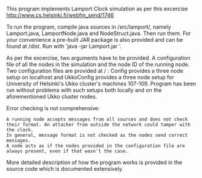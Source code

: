This program implements Lamport Clock simulation as per this excercise http://www.cs.helsinki.fi/webfm_send/1746

To run the program, compile java sources in /src/lamport/, namely Lamport.java, LamportNode.java and NodeStruct.java. Then run them.
For your convenience a pre-built JAR package is also provided and can be found at /dist. Run with 'java -jar Lamport.jar <arguments>'.

As per the excercise, two arguments have to be provided. A configuration file of all the nodes in the simulation and the node ID of the running node.
Two configuration files are provided at / : Config provides a three node setup on localhost and UkkoConfig provides a three node setup for University of Helsinki's Ukko cluster's machines 107-109.
Program has been run without problems with such setups both locally and on the aforementioned Ukko cluster nodes.

Error checking is not comprehensive:
	
	A running node accepts messages from all sources and does not check their format. An attacker from outside the network could tamper with the clock.
	In general, message format is not checked as the nodes send correct messages.
	A node acts as if the nodes provided in the configuration file are always present, even if that wasn't the case.
	
More detailed description of how the program works is provided in the source code which is documented extensively.
